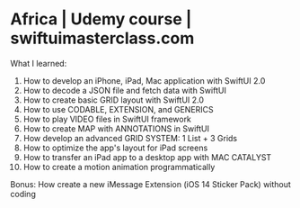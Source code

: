 # Africa | Udemy course | swiftuimasterclass.com
What I learned: 
1) How to develop an iPhone, iPad, Mac application with SwiftUI 2.0
2) How to decode a JSON file and fetch data with SwiftUI
3) How to create basic GRID layout with SwiftUI 2.0
4) How to use CODABLE, EXTENSION, and GENERICS
5) How to play VIDEO files in SwiftUI framework
6) How to create MAP with ANNOTATIONS in SwiftUI
7) How develop an advanced GRID SYSTEM: 1 List + 3 Grids
8) How to optimize the app's layout for iPad screens
9) How to transfer an iPad app to a desktop app with MAC CATALYST
10) How to create a motion animation programmatically

Bonus: How create a new iMessage Extension (iOS 14 Sticker Pack) without coding

